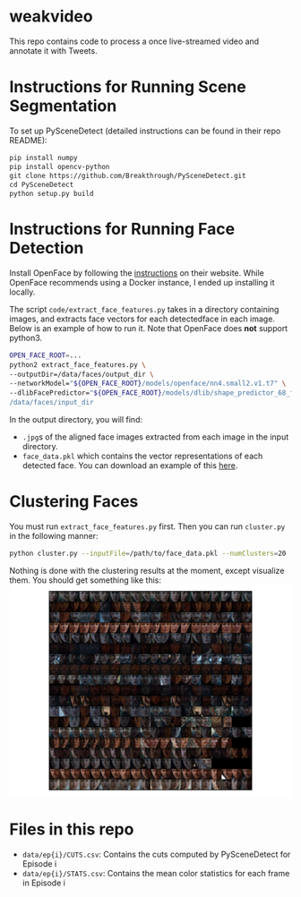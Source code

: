 # weakvideo
This repo contains code to process a once live-streamed video and annotate it with Tweets.

# Instructions for Running Scene Segmentation
To set up PySceneDetect (detailed instructions can be found in their repo README):
```
pip install numpy
pip install opencv-python
git clone https://github.com/Breakthrough/PySceneDetect.git
cd PySceneDetect
python setup.py build
```

# Instructions for Running Face Detection
Install OpenFace by following the [instructions](https://cmusatyalab.github.io/openface/setup/) on their website. While OpenFace recommends using a Docker instance, I ended up installing it locally.

The script `code/extract_face_features.py` takes in a directory containing images, and extracts face vectors for each detectedface in each image. Below is an example of how to run it. Note that OpenFace does **not** support python3.
```sh
OPEN_FACE_ROOT=...
python2 extract_face_features.py \
--outputDir=/data/faces/output_dir \
--networkModel="${OPEN_FACE_ROOT}/models/openface/nn4.small2.v1.t7" \
--dlibFacePredictor="${OPEN_FACE_ROOT}/models/dlib/shape_predictor_68_face_landmarks.dat \
/data/faces/input_dir
```
In the output directory, you will find:
- `.jpg`s of the aligned face images extracted from each image in the input directory.
- `face_data.pkl` which contains the vector representations of each detected face. You can download an example of this [here](seas.upenn.edu/~daphnei/data/face_data.pkl).

# Clustering Faces
You must run `extract_face_features.py` first. Then you can run `cluster.py` in the following manner:
```sh
python cluster.py --inputFile=/path/to/face_data.pkl --numClusters=20
```

Nothing is done with the clustering results at the moment, except visualize them. You should get something like this:
![Face cluster results](images/clusters.png)

# Files in this repo
- `data/ep{i}/CUTS.csv`: Contains the cuts computed by PySceneDetect for Episode i
- `data/ep{i}/STATS.csv`: Contains the mean color statistics for each frame in Episode i
